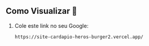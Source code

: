 ## Como Visualizar 📌

1. Cole este link no seu Google:
   ```bash
   https://site-cardapio-heros-burger2.vercel.app/
